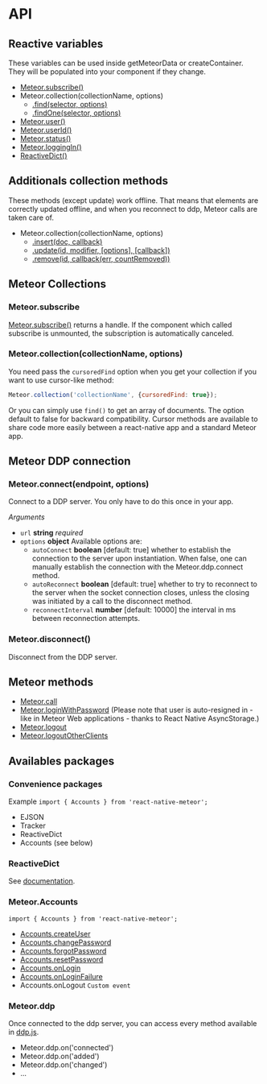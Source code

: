 # API

## Reactive variables

These variables can be used inside getMeteorData or createContainer. They will be populated into your component if they change.

- [Meteor.subscribe()](http://docs.meteor.com/#/full/meteor_subscribe)
- Meteor.collection(collectionName, options)
  - [.find(selector, options)](http://docs.meteor.com/#/full/find)
  - [.findOne(selector, options)](http://docs.meteor.com/#/full/findone)
- [Meteor.user()](http://docs.meteor.com/#/full/meteor_user)
- [Meteor.userId()](http://docs.meteor.com/#/full/meteor_userid)
- [Meteor.status()](http://docs.meteor.com/#/full/meteor_status)
- [Meteor.loggingIn()](http://docs.meteor.com/#/full/meteor_loggingin)
- [ReactiveDict()](https://atmospherejs.com/meteor/reactive-dict)

## Additionals collection methods

These methods (except update) work offline. That means that elements are correctly updated offline, and when you reconnect to ddp, Meteor calls are taken care of.

- Meteor.collection(collectionName, options)
  - [.insert(doc, callback)](http://docs.meteor.com/#/full/insert)
  - [.update(id, modifier, [options], [callback])](http://docs.meteor.com/#/full/update)
  - [.remove(id, callback(err, countRemoved))](http://docs.meteor.com/#/full/remove)

## Meteor Collections

### Meteor.subscribe

[Meteor.subscribe()](http://docs.meteor.com/#/full/meteor_subscribe) returns a handle. If the component which called subscribe is unmounted, the subscription is automatically canceled.

### Meteor.collection(collectionName, options)

You need pass the `cursoredFind` option when you get your collection if you want to use cursor-like method:

```javascript
Meteor.collection('collectionName', {cursoredFind: true});
```

Or you can simply use `find()` to get an array of documents. The option default to false for backward compatibility. Cursor methods are available to share code more easily between a react-native app and a standard Meteor app.

## Meteor DDP connection

### Meteor.connect(endpoint, options)

Connect to a DDP server. You only have to do this once in your app.

_Arguments_

- `url` **string** _required_
- `options` **object** Available options are:
  - `autoConnect` **boolean** [default: true] whether to establish the connection to the server upon instantiation. When false, one can manually establish the connection with the Meteor.ddp.connect method.
  - `autoReconnect` **boolean** [default: true] whether to try to reconnect to the server when the socket connection closes, unless the closing was initiated by a call to the disconnect method.
  - `reconnectInterval` **number** [default: 10000] the interval in ms between reconnection attempts.

### Meteor.disconnect()

Disconnect from the DDP server.

## Meteor methods

- [Meteor.call](http://docs.meteor.com/#/full/meteor_call)
- [Meteor.loginWithPassword](http://docs.meteor.com/#/full/meteor_loginwithpassword) (Please note that user is auto-resigned in - like in Meteor Web applications - thanks to React Native AsyncStorage.)
- [Meteor.logout](http://docs.meteor.com/#/full/meteor_logout)
- [Meteor.logoutOtherClients](http://docs.meteor.com/#/full/meteor_logoutotherclients)

## Availables packages

### Convenience packages

Example `import { Accounts } from 'react-native-meteor';`

- EJSON
- Tracker
- ReactiveDict
- Accounts (see below)

### ReactiveDict

See [documentation](https://atmospherejs.com/meteor/reactive-dict).

### Meteor.Accounts

`import { Accounts } from 'react-native-meteor';`

- [Accounts.createUser](http://docs.meteor.com/#/full/accounts_createuser)
- [Accounts.changePassword](http://docs.meteor.com/#/full/accounts_forgotpassword)
- [Accounts.forgotPassword](http://docs.meteor.com/#/full/accounts_changepassword)
- [Accounts.resetPassword](http://docs.meteor.com/#/full/accounts_resetpassword)
- [Accounts.onLogin](http://docs.meteor.com/#/full/accounts_onlogin)
- [Accounts.onLoginFailure](http://docs.meteor.com/#/full/accounts_onloginfailure)
- Accounts.onLogout `Custom event`

### Meteor.ddp

Once connected to the ddp server, you can access every method available in [ddp.js](https://github.com/mondora/ddp.js/).

- Meteor.ddp.on('connected')
- Meteor.ddp.on('added')
- Meteor.ddp.on('changed')
- ...

